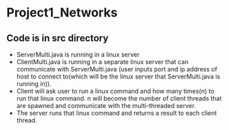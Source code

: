 ﻿# Project1_Networks
## Code is in src directory
- ServerMulti.java is running in a linux server
- ClientMulti.java is running in a separate linux server that can communicate with ServerMulti.java (user inputs port and ip address of host to connect to(which will be the linux server that ServerMulti.java is running in)).
- Client will ask user to run a linux command and how many times(n) to run that linux command. n will become the number of client threads that are spawned and communicate with the multi-threaded server.
- The server runs that linux command and returns a result to each client thread.
